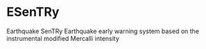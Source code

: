 # ESenTRy
Earthquake SenTRy
Earthquake early warning system based on the instrumental modified Mercalli intensity
